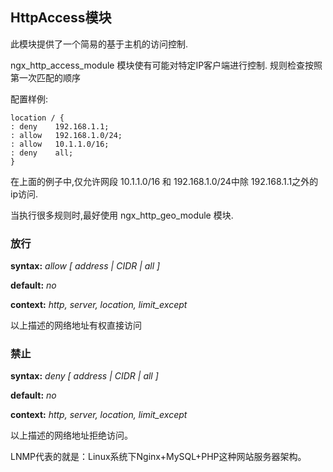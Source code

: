 ## HttpAccess模块

此模块提供了一个简易的基于主机的访问控制.

ngx_http_access_module 模块使有可能对特定IP客户端进行控制. 规则检查按照第一次匹配的顺序

配置样例:

```nginx
location / {
: deny    192.168.1.1;
: allow   192.168.1.0/24;
: allow   10.1.1.0/16;
: deny    all;
}
```

在上面的例子中,仅允许网段 10.1.1.0/16 和 192.168.1.0/24中除 192.168.1.1之外的ip访问.

当执行很多规则时,最好使用 ngx_http_geo_module 模块.

### 放行

**syntax:** *allow [ address | CIDR | all ]*

**default:** *no*

**context:** *http, server, location, limit_except*

以上描述的网络地址有权直接访问

### 禁止

**syntax:** *deny [ address | CIDR | all ]*

**default:** *no*

**context:** *http, server, location, limit_except*

以上描述的网络地址拒绝访问。

LNMP代表的就是：Linux系统下Nginx+MySQL+PHP这种网站服务器架构。

